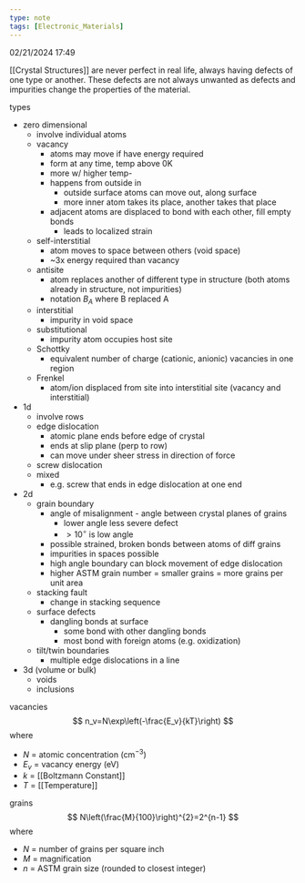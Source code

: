 ```yaml
---
type: note
tags: [Electronic_Materials]
---
```

02/21/2024 17:49

  

[[Crystal Structures]] are never perfect in real life, always having defects of one type or another. These defects are not always unwanted as defects and impurities change the properties of the material. 


types
- zero dimensional
	- involve individual atoms
	- vacancy
		- atoms may move if have energy required
		- form at any time, temp above 0K
		- more w/ higher temp- 
		- happens from outside in
			- outside surface atoms can move out, along surface
			- more inner atom takes its place, another takes that place
		- adjacent atoms are displaced to bond with each other, fill empty bonds
			- leads to localized strain
	- self-interstitial
		- atom moves to space between others (void space)
		- ~3x energy required than vacancy
	- antisite
		- atom replaces another of different type in structure (both atoms already in structure, not impurities)
		- notation $B_A$ where B replaced A
	- interstitial
		- impurity in void space
	- substitutional
		- impurity atom occupies host site
	- Schottky
		- equivalent number of charge (cationic, anionic) vacancies in one region
	- Frenkel
		- atom/ion displaced from site into interstitial site (vacancy and interstitial)
- 1d
	- involve rows
	- edge dislocation
		- atomic plane ends before edge of crystal
		- ends at slip plane (perp to row)
		- can move under sheer stress in direction of force
	- screw dislocation
	- mixed
		- e.g. screw that ends in edge dislocation at one end
- 2d
	- grain boundary
		- angle of misalignment - angle between crystal planes of grains
			- lower angle less severe defect
			- $>10^\circ$ is low angle
		- possible strained, broken bonds between atoms of diff grains
		- impurities in spaces possible
		- high angle boundary can block movement of edge dislocation 
		- higher ASTM grain number = smaller grains = more grains per unit area
	- stacking fault
		- change in stacking sequence 
	- surface defects
		- dangling bonds at surface 
			- some bond with other dangling bonds 
			- most bond with foreign atoms (e.g. oxidization)
	- tilt/twin boundaries
		- multiple edge dislocations in a line
- 3d (volume or bulk)
	- voids
	- inclusions


vacancies
$$
n_v=N\exp\left(-\frac{E_v}{kT}\right)
$$
where
- $N$ = atomic concentration ($\text{cm}^{-3}$)
- $E_v$ = vacancy energy (eV)
- $k$ = [[Boltzmann Constant]]
- $T$ = [[Temperature]]

grains 
$$
N\left(\frac{M}{100}\right)^{2}=2^{n-1}
$$
where 
- $N$ = number of grains per square inch
- $M$ = magnification
- $n$ = ASTM grain size (rounded to closest integer)